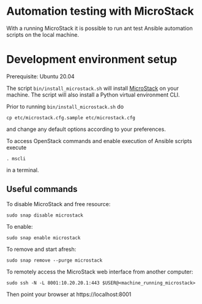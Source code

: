 # Automation testing with MicroStack

With a running MicroStack it is possible to run ant test Ansible automation scripts on the local machine.

# Development environment setup

Prerequisite: Ubuntu 20.04

The script `bin/install_microstack.sh` will install [MicroStack](https://microstack.run/) on your machine.
The script will also install a Python virtual environment CLI.

Prior to running `bin/install_microstack.sh` do

`cp etc/microstack.cfg.sample etc/microstack.cfg`

and change any default options according to your preferences. 

To access OpenStack commands and enable execution of Ansible scripts execute

`. mscli`

in a terminal.

## Useful commands

To disable MicroStack and free resource:

`sudo snap disable microstack`

To enable: 

`sudo snap enable microstack`

To remove and start afresh:

`sudo snap remove --purge microstack`

 To remotely access the MicroStack web interface from another computer:

`sudo ssh -N -L 8001:10.20.20.1:443 $USER@<machine_running_microstack>`

Then point your browser at https://localhost:8001
